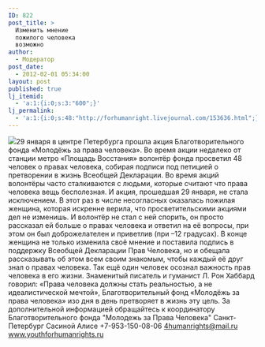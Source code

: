 ```yaml
---
ID: 822
post_title: >
  Изменить мнение
  пожилого человека
  возможно
author:
  - Модератор
post_date:
  - 2012-02-01 05:34:00
layout: post
published: true
lj_itemid:
  - 'a:1:{i:0;s:3:"600";}'
lj_permalink:
  - 'a:1:{i:0;s:48:"http://forhumanright.livejournal.com/153636.html";}'
---
```


<img src="http://cs5338.vk.com/u132145096/132409092/x_5b26039f.jpg" />29 января в центре Петербурга прошла акция Благотворительного фонда «Молодёжь за права человека». Во время акции недалеко от станции метро «Площадь Восстания» волонтёр фонда просветил 48 человек о правах человека, собирая подписи под петицией о претворении в жизнь Всеобщей Декларации.
Во время акций волонтёры часто сталкиваются с людьми, которые считают что права человека вещь бесполезная. И акция, прошедшая 29 января, не стала исключением. В этот раз в числе несогласных оказалась пожилая женщина, которая искренне верила, что просветительскими акциями дел не изменишь. И волонтёр не стал с ней спорить, он просто рассказал ей больше о правах человека и ответил на её вопросы, при этом он был доброжелателен и приветлив (при –12 градусах). В конце женщина не только изменила своё мнение и поставила подпись в поддержку Всеобщей Декларации Прав Человека, но и обещала рассказывать об этом всем своим знакомым, чтобы каждый её друг знал о правах человека.
Так ещё один человек осознал важность прав человека в его жизни. Знаменитый писатель и гуманист Л. Рон Хаббард говорил: «Права человека должны стать реальностью, а не идеалистической мечтой», Благотворительный фонд «Молодёжь за права человека» изо дня в день претворяет в жизнь эту цель.
За дополнительной информацией обращайтесь к координатору
Благотворительного фонда
"Молодежь за Права Человека" Санкт-Петербург 
Сасиной Алисе 
+7-953-150-08-06 
4humanrights@mail.ru
www.youthforhumanrights.ru